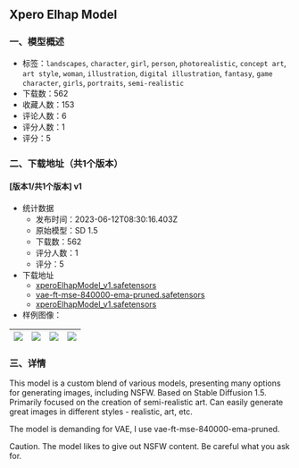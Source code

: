 ## Xpero Elhap Model
### 一、模型概述

- 标签：`landscapes`, `character`, `girl`, `person`, `photorealistic`, `concept art`, `art style`, `woman`, `illustration`, `digital illustration`, `fantasy`, `game character`, `girls`, `portraits`, `semi-realistic`
- 下载数：562
- 收藏人数：153
- 评论人数：6
- 评分人数：1
- 评分：5

### 二、下载地址（共1个版本）

#### [版本1/共1个版本] v1

- 统计数据
  - 发布时间：2023-06-12T08:30:16.403Z
  - 原始模型：SD 1.5
  - 下载数：562
  - 评分人数：1
  - 评分：5
- 下载地址
  - [xperoElhapModel_v1.safetensors](https://civitai.com/api/download/models/7305?type=Model&format=SafeTensor&size=full&fp=fp16)
  - [vae-ft-mse-840000-ema-pruned.safetensors](https://civitai.com/api/download/models/7305?type=VAE&format=Other)
  - [xperoElhapModel_v1.safetensors](https://civitai.com/api/download/models/7305)
- 样例图像：

| <img src="https://image.civitai.com/xG1nkqKTMzGDvpLrqFT7WA/f5b6c329-6f5f-474b-d1f1-ac4c26e21b00/width=450/67558.jpeg" /> | <img src="https://image.civitai.com/xG1nkqKTMzGDvpLrqFT7WA/f9beffa3-a16f-4853-c05a-d5aa7db1fa00/width=450/67570.jpeg" /> | <img src="https://image.civitai.com/xG1nkqKTMzGDvpLrqFT7WA/9dff777f-b289-406c-62e6-6d02be10ce00/width=450/67569.jpeg" /> | <img src="https://image.civitai.com/xG1nkqKTMzGDvpLrqFT7WA/85429626-31ee-458e-ce3f-765ebf801d00/width=450/67568.jpeg" /> |
| ---- | ---- | ---- | ---- |


### 三、详情
<p>This model is a custom blend of various models, presenting many options for generating images, including NSFW. Based on Stable Diffusion 1.5. Primarily focused on the creation of semi-realistic art. Can easily generate great images in different styles - realistic, art, etc.</p><p>The model is demanding for VAE, I use vae-ft-mse-840000-ema-pruned.</p><p></p><p>Caution. The model likes to give out NSFW content. Be careful what you ask for.</p>